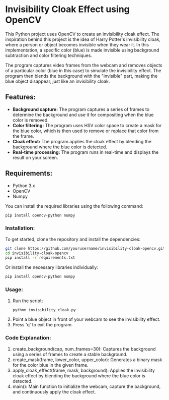 # Invisibility Cloak Effect using OpenCV

This Python project uses OpenCV to create an invisibility cloak effect. The inspiration behind this project is the idea of Harry Potter's invisibility cloak, where a person or object becomes invisible when they wear it. In this implementation, a specific color (blue) is made invisible using background subtraction and color filtering techniques.

The program captures video frames from the webcam and removes objects of a particular color (blue in this case) to simulate the invisibility effect. The program then blends the background with the "invisible" part, making the blue object disappear, just like an invisibility cloak.

## Features:
- **Background capture:** The program captures a series of frames to determine the background and use it for compositing when the blue color is removed.
- **Color filtering:** The program uses HSV color space to create a mask for the blue color, which is then used to remove or replace that color from the frame.
- **Cloak effect:** The program applies the cloak effect by blending the background where the blue color is detected.
- **Real-time processing:** The program runs in real-time and displays the result on your screen.

## Requirements:
- Python 3.x
- OpenCV
- Numpy

You can install the required libraries using the following command:

```bash
pip install opencv-python numpy
```

### Installation:

To get started, clone the repository and install the dependencies:

```bash
git clone https://github.com/yourusername/invisibility-cloak-opencv.git
cd invisibility-cloak-opencv
pip install -r requirements.txt
```
Or install the necessary libraries individually:
```bash
pip install opencv-python numpy
```

### Usage:
1. Run the script:
    ```bash
    python invisibility_cloak.py
    ```
2. Point a blue object in front of your webcam to see the invisibility effect.
3. Press 'q' to exit the program.    

### Code Explanation:
1. create_background(cap, num_frames=30): Captures the background using a series of frames to create a stable background.
2. create_mask(frame, lower_color, upper_color): Generates a binary mask for the color blue in the given frame.
3. apply_cloak_effect(frame, mask, background): Applies the invisibility cloak effect by blending the background where the blue color is detected.
4. main(): Main function to initialize the webcam, capture the background, and continuously apply the cloak effect.
